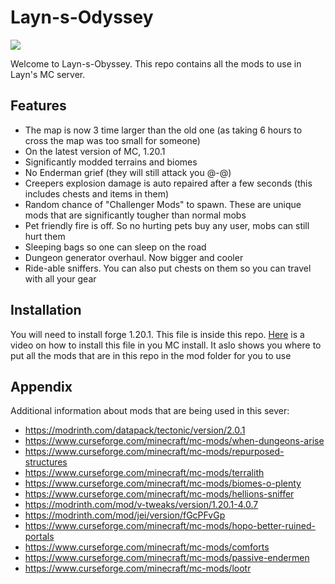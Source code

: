 
# Layn-s-Odyssey

![](https://cdn.discordapp.com/attachments/950414196833648701/1132832284840562820/LaynWICKED.png)

Welcome to Layn-s-Obyssey. This repo contains all the mods to use in Layn's MC server.
## Features

- The map is now 3 time larger than the old one (as taking 6 hours to cross the map was too small for someone)
- On the latest version of MC, 1.20.1
- Significantly modded terrains and biomes 
- No Enderman grief (they will still attack you @-@)
- Creepers explosion damage is auto repaired after a few seconds (this includes chests and items in them)
- Random chance of "Challenger Mods" to spawn. These are unique mods that are significantly tougher than normal mobs
- Pet friendly fire is off. So no hurting pets buy any user, mobs can still hurt them
- Sleeping bags so one can sleep on the road
- Dungeon generator overhaul. Now bigger and cooler
- Ride-able sniffers. You can also put chests on them so you can travel with all your gear


## Installation

You will need to install forge 1.20.1. This file is inside this repo. [Here](https://www.youtube.com/watch?v=fWw3lUfA0J8) is a video on how to install this file in you MC install. It aslo shows you where to put all the mods that are in this repo in the mod folder for you to use
    
## Appendix

Additional information about mods that are being used in this sever:

- https://modrinth.com/datapack/tectonic/version/2.0.1
- https://www.curseforge.com/minecraft/mc-mods/when-dungeons-arise
- https://www.curseforge.com/minecraft/mc-mods/repurposed-structures
- https://www.curseforge.com/minecraft/mc-mods/terralith
- https://www.curseforge.com/minecraft/mc-mods/biomes-o-plenty
- https://www.curseforge.com/minecraft/mc-mods/hellions-sniffer
- https://modrinth.com/mod/v-tweaks/version/1.20.1-4.0.7
- https://modrinth.com/mod/jei/version/fGcPFvGp
- https://www.curseforge.com/minecraft/mc-mods/hopo-better-ruined-portals
- https://www.curseforge.com/minecraft/mc-mods/comforts
- https://www.curseforge.com/minecraft/mc-mods/passive-endermen
- https://www.curseforge.com/minecraft/mc-mods/lootr
